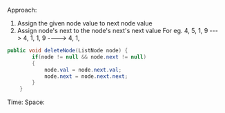 Approach:

1. Assign the given node value to next node value
2. Assign node's next to the node's next's next value
For eg. 4, 5, 1, 9 ---> 4, 1, 1, 9 ----> 4, 1, 
```java
public void deleteNode(ListNode node) {
        if(node != null && node.next != null)
        {
            node.val = node.next.val;
            node.next = node.next.next;
        }
    }
```
Time:
Space: